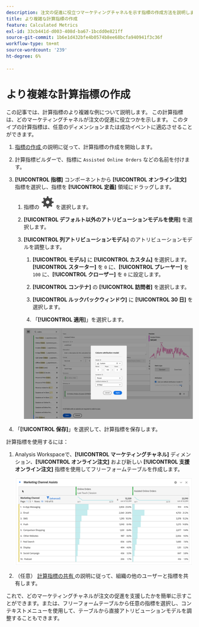 ```yaml
---
description: 注文の促進に役立つマーケティングチャネルを示す指標の作成方法を説明します。
title: より複雑な計算指標の作成
feature: Calculated Metrics
exl-id: 33cb441d-d003-408d-ba67-1bcdd0e821ff
source-git-commit: 1b6e1d432bfe4b0574b8ee68bcfa940941f3c36f
workflow-type: tm+mt
source-wordcount: '239'
ht-degree: 6%

---
```


# より複雑な計算指標の作成

この記事では、計算指標のより複雑な例について説明します。 この計算指標は、どのマーケティングチャネルが注文の促進に役立つかを示します。 このタイプの計算指標は、任意のディメンションまたは成功イベントに適応させることができます。

1. [ 指標の作成 ](/help/components/calc-metrics/cm-workflow/cm-build-metrics.md) の説明に従って、計算指標の作成を開始します。

1. 計算指標ビルダーで、指標に `Assisted Online Orders` などの名前を付けます。

1. **[!UICONTROL 指標]** コンポーネントから **[!UICONTROL オンライン注文]** 指標を選択し、指標を **[!UICONTROL 定義]** 領域にドラッグします。

   1. 指標の ![ 設定 ](/help/assets/icons/Setting.svg) を選択します。
   1. **[!UICONTROL デフォルト以外のアトリビューションモデルを使用]** を選択します。
   1. **[!UICONTROL 列アトリビューションモデル]** のアトリビューションモデルを調整します。
      1. **[!UICONTROL モデル]** に **[!UICONTROL カスタム]** を選択します。 **[!UICONTROL スターター]** を `0` に、**[!UICONTROL プレーヤー]** を `100` に、**[!UICONTROL クローザー]** を `0` に設定します。
      1. **[!UICONTROL コンテナ]** の **[!UICONTROL 訪問者]** を選択します。
      1. **[!UICONTROL ルックバックウィンドウ]** に **[!UICONTROL 30 日]** を選択します。

      1. 「**[!UICONTROL 適用]**」を選択します。

      ![ 列アトリビューションモデル ](assets/complex-calculated-metric.png)

1. 「**[!UICONTROL 保存]**」を選択して、計算指標を保存します。

計算指標を使用するには：

1. Analysis Workspaceで、**[!UICONTROL マーケティングチャネル]** ディメンション、**[!UICONTROL オンライン注文]** および新しい **[!UICONTROL 支援オンライン注文]** 指標を使用してフリーフォームテーブルを作成します。

   ![ マーケティングチャネル支援オンライン注文 ](assets/marketing-channel-assists.png)

1. （任意） [ 計算指標の共有 ](/help/components/calc-metrics/cm-workflow/cm-sharing.md) の説明に従って、組織の他のユーザーと指標を共有します。

これで、どのマーケティングチャネルが注文の促進を支援したかを簡単に示すことができます。または、フリーフォームテーブルから任意の指標を選択し、コンテキストメニューを使用して、テーブルから直接アトリビューションモデルを調整することもできます。
